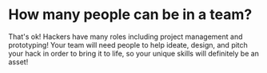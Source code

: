 # How many people can be in a team?

That's ok! Hackers have many roles including project management and prototyping! Your team will need people to help ideate, design, and pitch your hack in order to bring it to life, so your unique skills will definitely be an asset!
